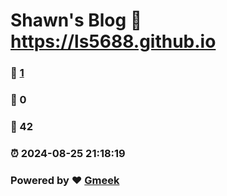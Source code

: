 # Shawn's Blog :link: https://ls5688.github.io 
### :page_facing_up: [1](https://sssmoe.github.io/tag.html) 
### :speech_balloon: 0 
### :hibiscus: 42 
### :alarm_clock: 2024-08-25 21:18:19 
### Powered by :heart: [Gmeek](https://github.com/Meekdai/Gmeek)
